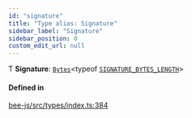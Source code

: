 ```yaml
---
id: "signature"
title: "Type alias: Signature"
sidebar_label: "Signature"
sidebar_position: 0
custom_edit_url: null
---
```


Ƭ **Signature**: [`Bytes`](../interfaces/utils.bytes.bytes.md)<typeof [`SIGNATURE_BYTES_LENGTH`](../variables/signature_bytes_length.md)\>

#### Defined in

[bee-js/src/types/index.ts:384](https://github.com/ethersphere/bee-js/blob/0e69ca1/src/types/index.ts#L384)
